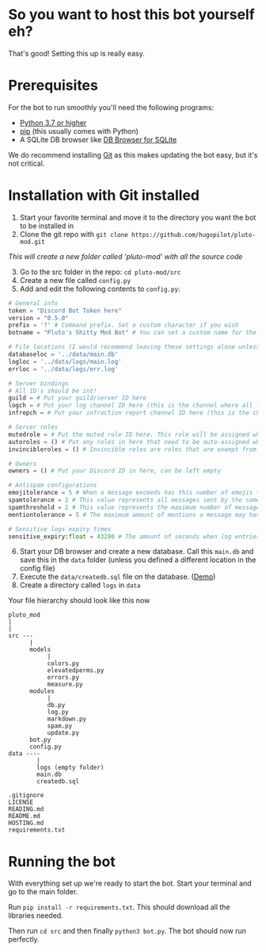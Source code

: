 # So you want to host this bot yourself eh?
That's good! Setting this up is really easy.

# Prerequisites
For the bot to run smoothly you'll need the following programs:
- [Python 3.7 or higher](https://python.org)
- [pip](https://pypi.org/project/pip/) (this usually comes with Python)
- A SQLite DB browser like [DB Browser for SQLite](https://sqlitebrowser.org/)

We do recommend installing [Git](https://git-scm.com/) as this makes updating the bot easy, but it's not critical.

# Installation with Git installed
1. Start your favorite terminal and move it to the directory you want the bot to be installed in
1. Clone the git repo with `git clone https://github.com/hugopilot/pluto-mod.git`
  
  _This will create a new folder called 'pluto-mod' with all the source code_
  
3. Go to the src folder in the repo: `cd pluto-mod/src`
4. Create a new file called `config.py`
5. Add and edit the following contents to `config.py`:

```py
# General info
token = "Discord Bot Token here"
version = "0.5.0" 
prefix = '?' # Command prefix. Set a custom character if you wish
botname = "Pluto's Shitty Mod Bot" # You can set a custom name for the bot here

# File locations (I would recommend leaving these settings alone unless you know what you're doing)
databaseloc = '../data/main.db' 
logloc = '../data/logs/main.log'
errloc = '../data/logs/err.log'

# Server bindings
# All ID's should be int! 
guild = # Put your guild/server ID here
logch = # Put your log channel ID here (this is the channel where all logs will be dumped)
infrepch = # Put your infraction report channel ID here (this is the channel where all infraction reports will be send)

# Server roles
mutedrole = # Put the muted role ID here. This role will be assigned when the mute command is used
autoroles = () # Put any roles in here that need to be auto-assigned when a member joins, you can leave this empty if you don't want this
invincibleroles = () # Invincible roles are roles that are exempt from antispam and cannot be warned, muted, kicked or banned by the bot.

# Owners
owners = () # Put your Discord ID in here, can be left empty

# Antispam configurations
emojitolerance = 5 # When a message exceeds has this number of emojis the message gets deleted 
spamtolerance = 2 # This value represents all messages sent by the same user in a certain timeframe (in seconds) 
spamthreshold = 2 # This value represents the maximum number of messages that may be sent in the time defined in spamtolerance
mentiontolerance = 5 # The maximum amount of mentions a message may have before getting deleted

# Sensitive logs expiry times
sensitive_expiry:float = 43200 # The amount of seconds when log entries that contain deleted messages get deleted 
```
6. Start your DB browser and create a new database. Call this `main.db` and save this in the `data` folder (unless you defined a different location in the config file)
7. Execute the `data/createdb.sql` file on the database. ([Demo](https://i.imgur.com/8TNsM0g.mp4))
8. Create a directory called `logs` in `data`

Your file hierarchy should look like this now

```
pluto_mod
|
|
src ---
      |
      models
           |
           colors.py
           elevatedperms.py
           errors.py
           measure.py
      modules
           |
           db.py
           log.py
           markdown.py
           spam.py
           update.py
      bot.py
      config.py
data ----
        |
        logs (empty folder)
        main.db
        createdb.sql
        
.gitignore
LICENSE
READING.md
README.md
HOSTING.md
requirements.txt
```



# Running the bot
With everything set up we're ready to start the bot.
Start your terminal and go to the main folder.

Run `pip install -r requirements.txt`. This should download all the libraries needed.

Then run `cd src` and then finally `python3 bot.py`. The bot should now run perfectly.


